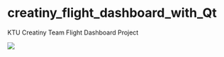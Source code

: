 # creatiny_flight_dashboard_with_Qt
KTU Creatiny Team Flight Dashboard Project

<img src="https://imgur.com/a/3jlgrBh" >
